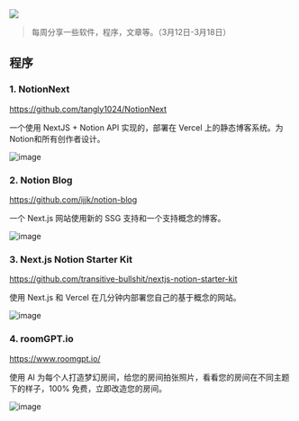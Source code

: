 <img src="https://user-images.githubusercontent.com/65840178/224586576-a946c7a6-bb3a-40a2-82c9-b638291b102b.png"/>  

> 每周分享一些软件，程序，文章等。（3月12日-3月18日）

## 程序

### 1. NotionNext

https://github.com/tangly1024/NotionNext

一个使用 NextJS + Notion API 实现的，部署在 Vercel 上的静态博客系统。为Notion和所有创作者设计。

![image](https://user-images.githubusercontent.com/65840178/224586403-2e39885c-17df-4cb2-bd12-7b4cde787db0.png)


### 2. Notion Blog

https://github.com/ijjk/notion-blog

一个 Next.js 网站使用新的 SSG 支持和一个支持概念的博客。

![image](https://user-images.githubusercontent.com/65840178/224586538-2d8b47f8-87e5-4781-82b5-d5e687ced921.png)

### 3. Next.js Notion Starter Kit

https://github.com/transitive-bullshit/nextjs-notion-starter-kit

使用 Next.js 和 Vercel 在几分钟内部署您自己的基于概念的网站。

![image](https://user-images.githubusercontent.com/65840178/224586576-a946c7a6-bb3a-40a2-82c9-b638291b102b.png)

### 4. roomGPT.io

https://www.roomgpt.io/

使用 AI 为每个人打造梦幻房间，给您的房间拍张照片，看看您的房间在不同主题下的样子，100% 免费，立即改造您的房间。

![image](https://user-images.githubusercontent.com/65840178/224688392-ed10378f-61d7-4b20-b85c-0d6877f2864b.png)
